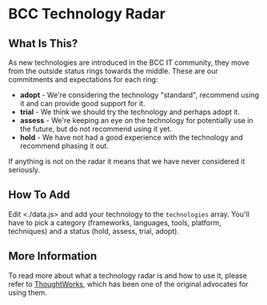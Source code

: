 # BCC Technology Radar

<TechRadar />

## What Is This?

As new technologies are introduced in the BCC IT community, they move from the outside status rings towards the middle.
These are our commitments and expectations for each ring:

* **adopt** - We're considering the technology "standard", recommend using it and can provide good support for it.
* **trial** - We think we should try the technology and perhaps adopt it.
* **assess** - We're keeping an eye on the technology for potentially use in the future, but do not recommend using it yet.
* **hold** - We have not had a good experience with the technology and recommend phasing it out.

If anything is not on the radar it means that we have never considered it seriously.

## How To Add

Edit <./data.js> and add your technology to the `technologies` array.
You'll have to pick a category (frameworks, languages, tools, platform, techniques) and a status (hold, assess, trial, adopt).

## More Information

To read more about what a technology radar is and how to use it, please refer to <a href="https://www.thoughtworks.com/radar/faq-and-more">ThoughtWorks</a>, which has been one of the original advocates for using them.

